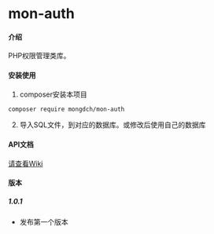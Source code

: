 # mon-auth

#### 介绍

PHP权限管理类库。

#### 安装使用

1. composer安装本项目

```bash
composer require mongdch/mon-auth
```

2. 导入SQL文件，到对应的数据库。或修改后使用自己的数据库

#### API文档

[请查看Wiki](https://gdmon.com) 


#### 版本

##### 1.0.1

* 发布第一个版本
